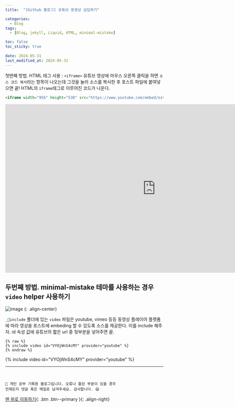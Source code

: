 ```yaml
---
title:  "[Github 블로그] 유튜브 동영상 삽입하기" 

categories:
  - Blog
tags:
  - [Blog, jekyll, Liquid, HTML, minimal-mistake]

toc: false
toc_sticky: true
 
date: 2024-05-31
last_modified_at: 2024-05-31
---
```


첫번째 방법. HTML 태그 사용 : `<iframe>`
유튜브 영상에 마우스 오른쪽 클릭을 하면 `소스 코드 복사`라는 항목이 나오는데 그것을 눌러 소스를 복사한 후 포스트 파일에 붙여넣으면 끝! HTML의 `iframe`태그로 이루어진 코드가 나온다.

```html
<iframe width="956" height="538" src="https://www.youtube.com/embed/ozv4q2ov3Mk" frameborder="0" allow="accelerometer; autoplay; encrypted-media; gyroscope; picture-in-picture" allowfullscreen></iframe>
```

<iframe width="956" height="538" src="https://www.youtube.com/embed/ozv4q2ov3Mk" frameborder="0" allow="accelerometer; autoplay; encrypted-media; gyroscope; picture-in-picture" allowfullscreen></iframe>

<br>

## 두번째 방법. minimal-mistake 테마를 사용하는 경우 `video` helper 사용하기

![image](https://user-images.githubusercontent.com/42318591/83341680-2c421d00-a321-11ea-9869-a7f720ef2ccf.png)
{: .align-center}

`_📁include` 폴더에 있는 `video` 파일은 youtube, vimeo 등등 동영상 플레이어 플랫폼에 따라 영상을 포스트에 embeding 할 수 있도록 소스를 제공한다. 이를 include 해주자. id 속성 값에 유튜브의 짧은 url 중 뒷부분을 넣어주면 끝.

```
{% raw %}
{% include video id="VYOjWnS4cMY" provider="youtube" %}
{% endraw %}
```

{% include video id="VYOjWnS4cMY" provider="youtube" %}

***
<br>

    🚀 개인 공부 기록용 블로그입니다. 오류나 틀린 부분이 있을 경우 
    언제든지 댓글 혹은 메일로 남겨주세요. 감사합니다. 😄

[맨 위로 이동하기](#){: .btn .btn--primary }{: .align-right}